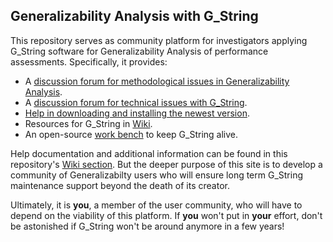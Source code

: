 ## Generalizability Analysis with G_String
This repository serves as community platform for investigators applying G_String software for Generalizability Analysis of performance assessments.
Specifically, it provides:
- A [discussion forum for methodological issues in Generalizability Analysis](../../discussions/1).
- A [discussion forum for technical issues with G_String](../../discussions/2).
- [Help in downloading and installing the newest version](../../tree/main/Support/get_G_String.md).
- Resources for G_String in [Wiki](../../wiki).
- An open-source [work bench](../../tree/software/workbench) to keep G_String alive.
 
Help documentation and additional information can be found in this repository's [Wiki section](https://github.com/Papa-26/gsvi_root/wiki).
But the deeper purpose of this site is to develop a community of Generalizabilty users who will ensure long term G_String maintenance support beyond the death of its creator.

Ultimately, it is **you**, a member of the user community, who will have to depend on the viability of this platform. If **you** won't put in **your** effort, don't be astonished if G_String won't be around anymore in a few years!
